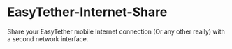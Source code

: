# EasyTether-Internet-Share
Share your EasyTether mobile Internet connection (Or any other really) with a second network interface.

